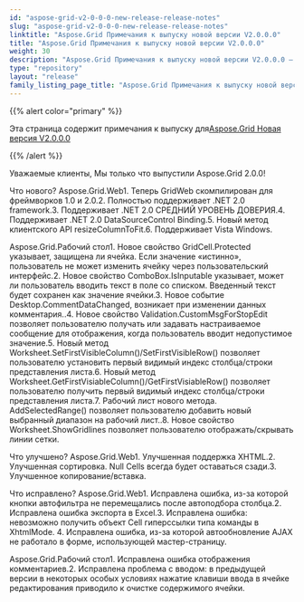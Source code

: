 ```yaml
---
id: "aspose-grid-v2-0-0-0-new-release-release-notes"
slug: "aspose-grid-v2-0-0-0-new-release-release-notes"
linktitle: "Aspose.Grid Примечания к выпуску новой версии V2.0.0.0"
title: "Aspose.Grid Примечания к выпуску новой версии V2.0.0.0"
weight: 30
description: "Aspose.Grid Примечания к выпуску новой версии V2.0.0.0 – the latest updates and fixes."
type: "repository"
layout: "release"
family_listing_page_title: "Aspose.Grid Примечания к выпуску новой версии V2.0.0.0"
---
```

{{% alert color="primary" %}} 

 Эта страница содержит примечания к выпуску для[Aspose.Grid Новая версия V2.0.0.0](https://releases.aspose.com/cells/net/new-releases/aspose.grid-v2.0.0.0-new-release/)

{{% /alert %}} 

 Уважаемые клиенты, Мы только что выпустили Aspose.Grid 2.0.0!

 Что нового?
 Aspose.Grid.Web1. Теперь GridWeb скомпилирован для фреймворков 1.0 и 2.0.2. Полностью поддерживает .NET 2.0 framework.3. Поддерживает .NET 2.0 СРЕДНИЙ УРОВЕНЬ ДОВЕРИЯ.4. Поддерживает .NET 2.0 DataSourceControl Binding.5. Новый метод клиентского API resizeColumnToFit.6. Поддерживает Vista Windows.

Aspose.Grid.Рабочий стол1. Новое свойство GridCell.Protected указывает, защищена ли ячейка. Если значение «истинно», пользователь не может изменить ячейку через пользовательский интерфейс.2. Новое свойство ComboBox.IsInputable указывает, может ли пользователь вводить текст в поле со списком. Введенный текст будет сохранен как значение ячейки.3. Новое событие Desktop.CommentDataChanged, возникает при изменении данных комментария..4. Новое свойство Validation.CustomMsgForStopEdit позволяет пользователю получать или задавать настраиваемое сообщение для отображения, когда пользователь вводит недопустимое значение.5. Новый метод Worksheet.SetFirstVisibleColumn()/SetFirstVisibleRow() позволяет пользователю установить первый видимый индекс столбца/строки представления листа.6. Новый метод Worksheet.GetFirstVisiableColumn()/GetFirstVisiableRow() позволяет пользователю получить первый видимый индекс столбца/строки представления листа.7. Рабочий лист нового метода. AddSelectedRange() позволяет пользователю добавить новый выбранный диапазон на рабочий лист..8. Новое свойство Worksheet.ShowGridlines позволяет пользователю отображать/скрывать линии сетки.

 Что улучшено?
Aspose.Grid.Web1. Улучшенная поддержка XHTML.2. Улучшенная сортировка. Null Cells всегда будет оставаться сзади.3. Улучшенное копирование/вставка.

 Что исправлено?
 Aspose.Grid.Web1. Исправлена ошибка, из-за которой кнопки автофильтра не перемещались после автоподбора столбца.2. Исправлена ошибка экспорта в Excel.3. Исправлена ошибка: невозможно получить объект Cell гиперссылки типа команды в XhtmlMode. 4. Исправлена ошибка, из-за которой автообновление AJAX не работало в форме, использующей мастер-страницу.

Aspose.Grid.Рабочий стол1. Исправлена ошибка отображения комментариев.2. Исправлена проблема с вводом: в предыдущей версии в некоторых особых условиях нажатие клавиши ввода в ячейке редактирования приводило к очистке содержимого ячейки.
